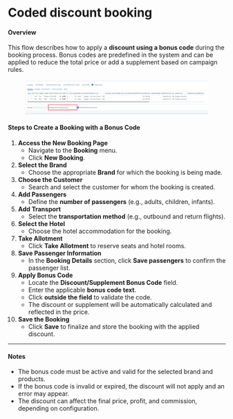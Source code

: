 # Coded discount booking

#### **Overview**

This flow describes how to apply a **discount using a bonus code** during the booking process. Bonus codes are predefined in the system and can be applied to reduce the total price or add a supplement based on campaign rules.

<figure><img src="../../.gitbook/assets/image (4) (1) (1) (1) (1) (1) (1) (1) (1) (1) (1) (1) (1) (1) (1) (1) (1) (1) (1) (1) (1) (1) (1) (1) (1) (1) (1) (1) (1) (1) (1) (1) (1) (1) (1).png" alt=""><figcaption></figcaption></figure>

#### **Steps to Create a Booking with a Bonus Code**

1. **Access the New Booking Page**
   * Navigate to the **Booking** menu.
   * Click **New Booking**.
2. **Select the Brand**
   * Choose the appropriate **Brand** for which the booking is being made.
3. **Choose the Customer**
   * Search and select the customer for whom the booking is created.
4. **Add Passengers**
   * Define the **number of passengers** (e.g., adults, children, infants).
5. **Add Transport**
   * Select the **transportation method** (e.g., outbound and return flights).
6. **Select the Hotel**
   * Choose the hotel accommodation for the booking.
7. **Take Allotment**
   * Click **Take Allotment** to reserve seats and hotel rooms.
8. **Save Passenger Information**
   * In the **Booking Details** section, click **Save passengers** to confirm the passenger list.
9. **Apply Bonus Code**
   * Locate the **Discount/Supplement Bonus Code** field.
   * Enter the applicable **bonus code text**.
   * Click **outside the field** to validate the code.
   * The discount or supplement will be automatically calculated and reflected in the price.
10. **Save the Booking**
    * Click **Save** to finalize and store the booking with the applied discount.

***

#### **Notes**

* The bonus code must be active and valid for the selected brand and products.
* If the bonus code is invalid or expired, the discount will not apply and an error may appear.
* The discount can affect the final price, profit, and commission, depending on configuration.
